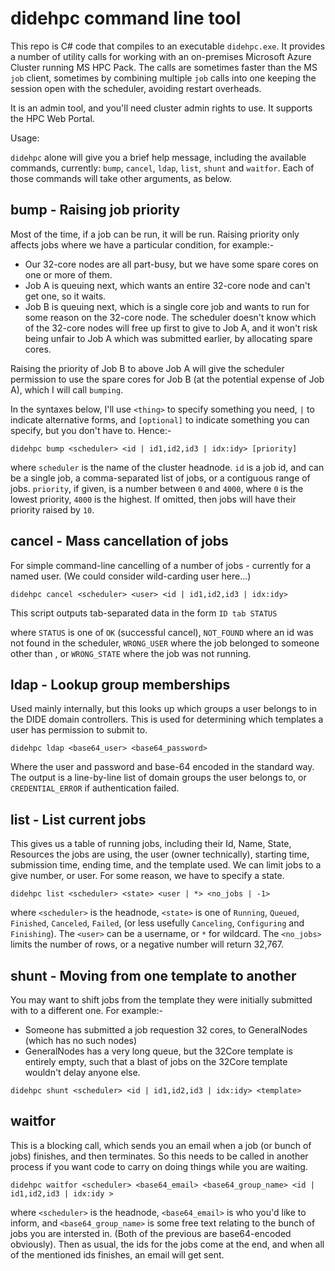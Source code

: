 # didehpc command line tool

This repo is C# code that compiles to an executable `didehpc.exe`. It provides
a number of utility calls for working with an on-premises Microsoft Azure Cluster
running MS HPC Pack. The calls are sometimes faster than the MS `job` client, 
sometimes by combining multiple `job` calls into one keeping the session open 
with the scheduler, avoiding restart overheads.

It is an admin tool, and you'll need cluster admin rights to use. It supports the
HPC Web Portal. 

Usage:

`didehpc` alone will give you a brief help message, including the 
available commands, currently: `bump`, `cancel`, `ldap`, `list`, `shunt`
and `waitfor`. Each of those commands will take other arguments, as below.

## bump - Raising job priority

Most of the time, if a job can be run, it will be run. Raising priority
only affects jobs where we have a particular condition, for example:-

* Our 32-core nodes are all part-busy, but we have some spare
  cores on one or more of them.
* Job A is queuing next, which wants an entire 32-core node and can't get
  one, so it waits. 
* Job B is queuing next, which is a single core job and wants to run for
  some reason on the 32-core node. The scheduler doesn't know which of 
  the 32-core nodes will free up first to give to Job A, and it won't
  risk being unfair to Job A which was submitted earlier, by allocating
  spare cores.

Raising the priority of Job B to above Job A will give the scheduler
permission to use the spare cores for Job B (at the potential expense
of Job A), which I will call `bumping`. 

In the syntaxes below, I'll use `<thing>` to specify something you
need, `|` to indicate alternative forms, and `[optional]` to indicate
something you can specify, but you don't have to. Hence:-

`didehpc bump <scheduler> <id | id1,id2,id3 | idx:idy> [priority]`

where `scheduler` is the name of the cluster headnode. `id` is a job id, 
and can be a single job, a comma-separated list of jobs, or a contiguous range
of jobs. `priority`, if given, is a number between `0` and `4000`, where `0`
is the lowest priority, `4000` is the highest. If omitted, then jobs will
have their priority raised by `10`.

## cancel - Mass cancellation of jobs

For simple command-line cancelling of a number of jobs - currently
for a named user. (We could consider wild-carding user here...)

`didehpc cancel <scheduler> <user> <id | id1,id2,id3 | idx:idy>`

This script outputs tab-separated data in the form 
`ID tab STATUS`

where `STATUS` is one of `OK` (successful cancel), `NOT_FOUND` where an id
was not found in the scheduler, `WRONG_USER` where the job belonged to 
someone other than <user>, or `WRONG_STATE` where the job was not running.

## ldap - Lookup group memberships

Used mainly internally, but this looks up which groups a user belongs to
in the DIDE domain controllers. This is used for determining which templates
a user has permission to submit to. 

`didehpc ldap <base64_user> <base64_password>`

Where the user and password and base-64 encoded in the standard way. The output
is a line-by-line list of domain groups the user belongs to, or `CREDENTIAL_ERROR`
if authentication failed.

## list - List current jobs

This gives us a table of running jobs, including their Id, Name, State, Resources
the jobs are using, the user (owner technically), starting time, submission time,
ending time, and the template used. We can limit jobs to a give number, or user.
For some reason, we have to specify a state.

`didehpc list <scheduler> <state> <user | *> <no_jobs | -1>`

where `<scheduler>` is the headnode, `<state>` is one of `Running`, `Queued`, `Finished`,
`Canceled`, `Failed`, (or less usefully `Canceling`, `Configuring` and `Finishing`). The
`<user>` can be a username, or `*` for wildcard. The `<no_jobs>` limits the number of
rows, or a negative number will return 32,767.

## shunt - Moving from one template to another

You may want to shift jobs from the template they were initially submitted with
to a different one. For example:-

* Someone has submitted a job requestion 32 cores, to GeneralNodes (which has
  no such nodes)
* GeneralNodes has a very long queue, but the 32Core template is entirely
  empty, such that a blast of jobs on the 32Core template wouldn't delay
  anyone else.

`didehpc shunt <scheduler> <id | id1,id2,id3 | idx:idy> <template>`

## waitfor

This is a blocking call, which sends you an email when a job (or bunch of jobs) finishes, 
and then terminates. So this needs to be called in another process if you want code to carry
on doing things while you are waiting.

`didehpc waitfor <scheduler> <base64_email> <base64_group_name> <id | id1,id2,id3 | idx:idy >`

where `<scheduler>` is the headnode, `<base64_email>` is who you'd like to inform, and
`<base64_group_name>` is some free text relating to the bunch of jobs you are intersted in. 
(Both of the previous are base64-encoded obviously). Then as usual, the ids for the jobs
come at the end, and when all of the mentioned ids finishes, an email will get sent.
